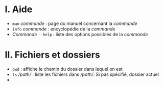 # I. Aide

* `man` *commande* : page du manuel concernant la *commande*
* `info` *commande* : encyclopédie de la *commande*
* *Commande* `--help` : liste des options possibles de la *commande*

# II. Fichiers et dossiers

* `pwd` : affiche le chemin du dossier dans lequel on est
* `ls` */path/* : liste les fichiers dans */path/*. Si pas spécifié, dossier actuel
* 
